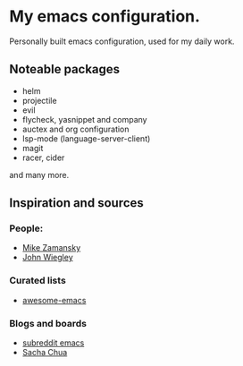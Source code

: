 My emacs configuration.
===================

Personally built emacs configuration, used for my daily work.

Noteable packages
----------------

* helm
* projectile
* evil
* flycheck, yasnippet and company
* auctex and org configuration
* lsp-mode (language-server-client)
* magit
* racer, cider

and many more.

Inspiration and sources
----------------------

### People:
* [Mike Zamansky](https://cestlaz.github.io/stories/emacs/)
* [John Wiegley](https://github.com/jwiegley/dot-emacs)

### Curated lists
* [awesome-emacs](https://github.com/emacs-tw/awesome-emacs)

### Blogs and boards
* [subreddit emacs](https://reddit.com/r/emacs)
* [Sacha Chua](http://sachachua.com/blog/)
